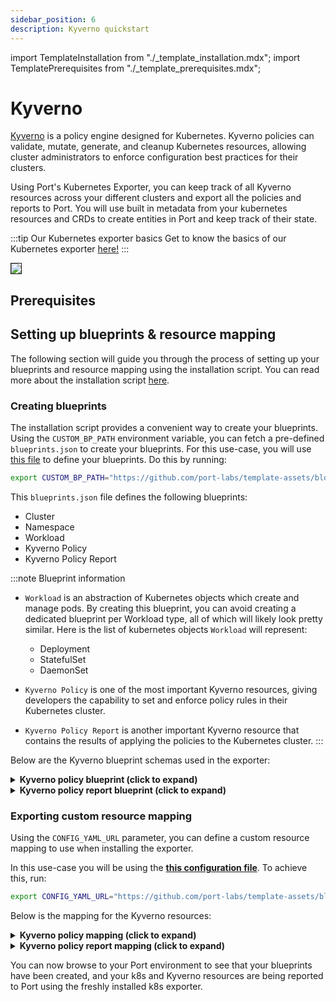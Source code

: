 ```yaml
---
sidebar_position: 6
description: Kyverno quickstart
---
```


import TemplateInstallation from "./_template_installation.mdx";
import TemplatePrerequisites from "./_template_prerequisites.mdx";

# Kyverno

[Kyverno](https://kyverno.io/) is a policy engine designed for Kubernetes. Kyverno policies can validate, mutate, generate, and cleanup Kubernetes resources, allowing cluster administrators to enforce configuration best practices for their clusters.

Using Port's Kubernetes Exporter, you can keep track of all Kyverno resources across your different clusters and export
all the policies and reports to Port. You will use built in metadata from your kubernetes resources and CRDs to create entities in
Port and keep track of their state.

:::tip Our Kubernetes exporter basics
Get to know the basics of our Kubernetes exporter [here!](/build-your-software-catalog/sync-data-to-catalog/kubernetes-stack/kubernetes/kubernetes.md)
:::

<img src="/img/build-your-software-catalog/sync-data-to-catalog/kubernetes/k8sKyvernoView.png" border="1px"/>

## Prerequisites

<TemplatePrerequisites />

## Setting up blueprints & resource mapping

The following section will guide you through the process of setting up your blueprints and resource mapping using the
installation script. You can read more about the installation script [here](#how-does-the-installation-script-work).

### Creating blueprints

The installation script provides a convenient way to create your blueprints. Using the `CUSTOM_BP_PATH` environment
variable, you can fetch a pre-defined `blueprints.json` to create your blueprints. For this use-case, you will
use [this file](https://github.com/port-labs/template-assets/blob/main/kubernetes/blueprints/kyverno-blueprints.json) to
define your blueprints. Do this by running:

```bash
export CUSTOM_BP_PATH="https://github.com/port-labs/template-assets/blob/main/kubernetes/blueprints/kyverno-blueprints.json"
```

This `blueprints.json` file defines the following blueprints:

- Cluster
- Namespace
- Workload
- Kyverno Policy
- Kyverno Policy Report

:::note Blueprint information

- `Workload` is an abstraction of Kubernetes objects which create and manage pods.
  By creating this blueprint, you can avoid creating a dedicated blueprint per Workload type, all of which will likely
  look pretty similar.
  Here is the list of kubernetes objects `Workload` will represent:

    - Deployment
    - StatefulSet
    - DaemonSet

- `Kyverno Policy` is one of the most important Kyverno resources, giving developers the capability to set and enforce policy rules in their Kubernetes cluster.

- `Kyverno Policy Report` is another important Kyverno resource that contains the results of applying the policies to the Kubernetes cluster.
:::

Below are the Kyverno blueprint schemas used in the exporter:

<details>
<summary> <b>Kyverno policy blueprint (click to expand)</b> </summary>
```json showLineNumbers
  {
    "identifier":"kyvernoPolicy",
    "title":"Kyverno Policy",
    "icon":"Cluster",
    "schema":{
        "properties":{
          "admission":{
              "title":"Admission",
              "type":"boolean",
              "icon":"DefaultProperty"
          },
          "background":{
              "title":"Background",
              "type":"boolean",
              "icon":"DefaultProperty"
          },
          "createdAt":{
              "title":"Created At",
              "type":"string",
              "format":"date-time",
              "icon":"DefaultProperty"
          },
          "validationFailureAction":{
              "icon":"DefaultProperty",
              "title":"Validation Failure Action",
              "type":"string",
              "enum":[
                "Audit",
                "Enforce"
              ],
              "enumColors":{
                "Audit":"lightGray",
                "Enforce":"lightGray"
              }
          }
        },
        "required":[]
    },
    "mirrorProperties":{},
    "calculationProperties":{},
    "aggregationProperties":{},
    "relations":{
        "namespace":{
          "title":"Namespace",
          "target":"namespace",
          "required":false,
          "many":false
        }
    }
  }
```
</details>

<details>
<summary> <b>Kyverno policy report blueprint (click to expand)</b> </summary>
```json showLineNumbers
  {
    "identifier":"kyvernoPolicyReport",
    "title":"Kyverno Policy Report",
    "icon":"Cluster",
    "schema":{
        "properties":{
          "createdAt":{
              "title":"Created At",
              "type":"string",
              "format":"date-time"
          },
          "pass":{
              "title":"Pass",
              "type":"number"
          },
          "fail":{
              "title":"Fail",
              "type":"number"
          },
          "warn":{
              "title":"Warn",
              "type":"number"
          },
          "error":{
              "title":"Error",
              "type":"number"
          },
          "skip":{
              "title":"Skip",
              "type":"number"
          }
        },
        "required":[]
    },
    "mirrorProperties":{},
    "calculationProperties":{},
    "aggregationProperties":{},
    "relations":{
        "namespace":{
          "title":"Namespace",
          "target":"namespace",
          "required":false,
          "many":false
        }
    }
  }
```
</details>

### Exporting custom resource mapping

Using the `CONFIG_YAML_URL` parameter, you can define a custom resource mapping to use when installing the exporter.

In this use-case you will be using the **[this configuration file](https://github.com/port-labs/template-assets/blob/main/kubernetes/templates/kyverno-kubernetes_v1_config.yaml)**. To achieve this, run:

```bash
export CONFIG_YAML_URL="https://github.com/port-labs/template-assets/blob/main/kubernetes/templates/kyverno-kubernetes_v1_config.yaml"
```

Below is the mapping for the Kyverno resources:

<details>
<summary> <b>Kyverno policy mapping (click to expand)</b> </summary>

```yaml showLineNumbers
- kind: kyverno.io/v1/policies
  selector:
    query: 'true'
  port:
    entity:
      mappings:
        - identifier: .metadata.name + "-" + .metadata.namespace + "-" + env.CLUSTER_NAME
          title: .metadata.name
          icon: '"Cluster"'
          blueprint: '"kyvernoPolicy"'
          properties:
            admission: .spec.admission
            background: .spec.background
            validationFailureAction: .spec.validationFailureAction
            createdAt: .metadata.creationTimestamp
          relations:
            namespace: .metadata.namespace + "-" + env.CLUSTER_NAME

- kind: kyverno.io/v1/clusterpolicies
  selector:
    query: 'true'
  port:
    entity:
      mappings:
        - identifier: .metadata.name + "-" + env.CLUSTER_NAME
          title: .metadata.name
          icon: '"Cluster"'
          blueprint: '"kyvernoPolicy"'
          properties:
            admission: .spec.admission
            background: .spec.background
            validationFailureAction: .spec.validationFailureAction
            createdAt: .metadata.creationTimestamp
```
</details>

<details>
<summary> <b>Kyverno policy report mapping (click to expand)</b> </summary>

```yaml showLineNumbers
- kind: wgpolicyk8s.io/v1alpha2/policyreports
  selector:
    query: 'true'
  port:
    entity:
      mappings:
        - identifier: .metadata.name + "-" + .metadata.namespace + "-" + env.CLUSTER_NAME
          title: .scope.name
          icon: '"Cluster"'
          blueprint: '"kyvernoPolicyReport"'
          properties:
            pass: .summary.pass
            fail: .summary.fail
            warn: .summary.warn
            error: .summary.error
            skip: .summary.skip
            createdAt: .metadata.creationTimestamp
          relations:
            namespace: .metadata.namespace + "-" + env.CLUSTER_NAME

- kind: wgpolicyk8s.io/v1alpha2/clusterpolicyreports
  selector:
    query: 'true'
  port:
    entity:
      mappings:
        - identifier: .metadata.name + "-" + env.CLUSTER_NAME
          title: .scope.name
          icon: '"Cluster"'
          blueprint: '"kyvernoPolicyReport"'
          properties:
            pass: .summary.pass
            fail: .summary.fail
            warn: .summary.warn
            error: .summary.error
            skip: .summary.skip
            createdAt: .metadata.creationTimestamp
```
</details>

You can now browse to your Port environment to see that your blueprints have been created, and your k8s and Kyverno
resources are being reported to Port using the freshly installed k8s exporter.
